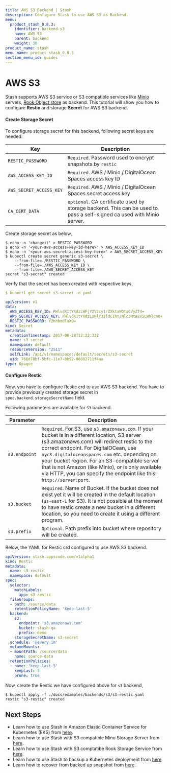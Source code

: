 ```yaml
---
title: AWS S3 Backend | Stash
description: Configure Stash to use AWS S3 as Backend.
menu:
  product_stash_0.8.3:
    identifier: backend-s3
    name: AWS S3
    parent: backend
    weight: 30
product_name: stash
menu_name: product_stash_0.8.3
section_menu_id: guides
---
```


# AWS S3

Stash supports AWS S3 service or S3 compatible services like [Minio](https://minio.io/) servers, [Rook Object store](https://rook.io/docs/rook/master/object.html) as backend. This tutorial will show you how to configure **Restic** and storage **Secret** for AWS S3 backend.

#### Create Storage Secret

To configure storage secret for this backend, following secret keys are needed:

| Key                     | Description                                                     |
|-------------------------|-----------------------------------------------------------------|
| `RESTIC_PASSWORD`       | `Required`. Password used to encrypt snapshots by `restic`      |
| `AWS_ACCESS_KEY_ID`     | `Required`. AWS / Minio / DigitalOcean Spaces access key ID     |
| `AWS_SECRET_ACCESS_KEY` | `Required`. AWS / Minio / DigitalOcean Spaces secret access key |
| `CA_CERT_DATA`          | `optional`. CA certificate used by storage backend. This can be used to pass a self-signed ca used with Minio server. |

Create storage secret as below,

```console
$ echo -n 'changeit' > RESTIC_PASSWORD
$ echo -n '<your-aws-access-key-id-here>' > AWS_ACCESS_KEY_ID
$ echo -n '<your-aws-secret-access-key-here>' > AWS_SECRET_ACCESS_KEY
$ kubectl create secret generic s3-secret \
    --from-file=./RESTIC_PASSWORD \
    --from-file=./AWS_ACCESS_KEY_ID \
    --from-file=./AWS_SECRET_ACCESS_KEY
secret "s3-secret" created
```

Verify that the secret has been created with respective keys,

```yaml
$ kubectl get secret s3-secret -o yaml

apiVersion: v1
data:
  AWS_ACCESS_KEY_ID: PHlvdXItYXdzLWFjY2Vzcy1rZXktaWQtaGVyZT4=
  AWS_SECRET_ACCESS_KEY: PHlvdXItYXdzLXNlY3JldC1hY2Nlc3Mta2V5LWhlcmU+
  RESTIC_PASSWORD: Y2hhbmdlaXQ=
kind: Secret
metadata:
  creationTimestamp: 2017-06-28T12:22:33Z
  name: s3-secret
  namespace: default
  resourceVersion: "2511"
  selfLink: /api/v1/namespaces/default/secrets/s3-secret
  uid: 766d78bf-5bfc-11e7-bb52-08002711f4aa
type: Opaque
```

#### Configure Restic

Now, you have to configure Restic crd to use AWS S3 backend. You have to provide previously created storage secret in `spec.backend.storageSecretName` field.

Following parameters are available for `S3` backend.

| Parameter     | Description                                                                     |
|---------------|---------------------------------------------------------------------------------|
| `s3.endpoint` | `Required`. For S3, use `s3.amazonaws.com`. If your bucket is in a different location, S3 server (s3.amazonaws.com) will redirect restic to the correct endpoint. For DigitalOCean, use `nyc3.digitaloceanspaces.com` etc. depending on your bucket region. For an S3-compatible server that is not Amazon (like Minio), or is only available via HTTP, you can specify the endpoint like this: `http://server:port`. |
| `s3.bucket`   | `Required`. Name of Bucket. If the bucket does not exist yet it will be created in the default location (`us-east-1` for S3). It is not possible at the moment to have restic create a new bucket in a different location, so you need to create it using a different program.        |
| `s3.prefix`   | `Optional`. Path prefix into bucket where repository will be created.           |

Below, the YAML for Restic crd configured to use AWS S3 backend.

```yaml
apiVersion: stash.appscode.com/v1alpha1
kind: Restic
metadata:
  name: s3-restic
  namespace: default
spec:
  selector:
    matchLabels:
      app: s3-restic
  fileGroups:
  - path: /source/data
    retentionPolicyName: 'keep-last-5'
  backend:
    s3:
      endpoint: 's3.amazonaws.com'
      bucket: stash-qa
      prefix: demo
    storageSecretName: s3-secret
  schedule: '@every 1m'
  volumeMounts:
  - mountPath: /source/data
    name: source-data
  retentionPolicies:
  - name: 'keep-last-5'
    keepLast: 5
    prune: true
```

Now, create the Restic we have configured above for `s3` backend,

```console
$ kubectl apply -f ./docs/examples/backends/s3/s3-restic.yaml
restic "s3-restic" created
```

## Next Steps

- Learn how to use Stash in Amazon Elastic Container Service for Kubernetes (EKS) from [here](/docs/guides/old/platforms/eks.md).
- Learn how to use Stash with S3 compatible Mino Storage Server from [here](/docs/guides/old/platforms/minio.md).
- Learn how to use Stash with S3 comptatibe Rook Storage Service from [here](/docs/guides/old/platforms/rook.md).
- Learn how to use Stash to backup a Kubernetes deployment from [here](/docs/guides/old/backup.md).
- Learn how to recover from backed up snapshot from [here](/docs/guides/old/restore.md).
